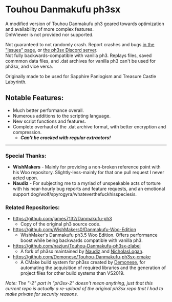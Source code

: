 # Touhou Danmakufu ph3sx

A modified version of Touhou Danmakufu ph3 geared towards optimization and availability of more complex features.<br>
DnhViewer is not provided nor supported.

Not guaranteed to not randomly crash. Report crashes and bugs [in the "Issues" page](https://github.com/Natashi/Touhou-Danmakufu-ph3sx-2/issues), or [the ph3sx Discord server](https://discord.gg/f9KFujKGEx).<br>
Not fully backwards-compatible with vanilla ph3. Replays files, saved commmon data files, and .dat archives for vanilla ph3 can't be used for ph3sx, and vice versa.

Originally made to be used for Sapphire Panlogism and Treasure Castle Labyrinth.

## Notable Features:
- Much better performance overall.
- Numerous additions to the scripting language.
- New script functions and features.
- Complete overhaul of the .dat archive format, with better encryption and compression.
  - ***Can't be cracked with regular extractors!***

------------------------------------

### Special Thanks:
- **WishMakers** - Mainly for providing a non-broken reference point with his Woo repository. Slightly-less-mainly for that one pull request I never acted upon.
- **Naudiz** - For subjecting me to a myriad of unspeakable acts of torture with his near-hourly bug reports and feature requests, and an emotional support dog/wolf/spyrogyra/whateverthefuckhisspeciesis.

### Related Repositories:
- <https://github.com/james7132/Danmakufu-ph3>
  - Copy of the original ph3 source code.
- <https://github.com/WishMakers0/Danmakufu-Woo-Edition>
  - WishMaker's Danmakufu ph3.5 Woo Edition. Offers performance boost while being backwards compatible with vanilla ph3.
- <https://github.com/nazjun/Touhou-Danmakufu-ph3sx-zlabel>
  - A fork of ph3sx maintained by [Naudiz](https://github.com/nazjun) and [NicholasLogan](https://github.com/NicholasLogan).
- <https://github.com/Demonese/Touhou-Danmakufu-ph3sx-cmake>
  - A CMake build system for ph3sx created by [Demonese](https://github.com/Demonese), for automating the acquisition of required libraries and the generation of project files for other build systems than VS2019.

*Note: The "-2" part in "ph3sx-2" doesn't mean anything, just that this current repo is actually a re-upload of the original ph3sx repo that I had to make private for security reasons.*
